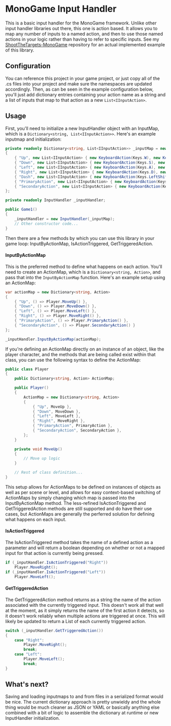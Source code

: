 # MonoGame Input Handler

This is a basic input handler for the MonoGame framework.
Unlike other input handler libraries out there, this one is action based.
It allows you to map any number of inputs to a named action, and then to use those named actions in your logic rather than having to refer to specific inputs.
See my [ShootTheTargets-MonoGame](https://github.com/calebstein1/ShootTheTargets-MonoGame) repository for an actual implemented example of this library.

## Configuration 

You can reference this project in your game project, or just copy all of the .cs files into your project and make sure the namespaces are updated accordingly.
Then, as can be seen in the example configuration below, you'll just add dictionary entries containing your action name as a string and a list of inputs that map to that action as a new `List<IInputAction>`.

## Usage

First, you'll need to initialize a new InputHandler object with an InputMap, which is a `Dictionary<string, List<IInputAction>>`.
Here's an example inputmap and initialization:
```csharp
private readonly Dictionary<string, List<IInputAction>> _inputMap = new()
{
    { "Up", new List<IInputAction> { new KeyboardAction(Keys.W), new KeyboardAction(Keys.Up), new GamePadAction(Buttons.LeftThumbstickUp) } },
    { "Down", new List<IInputAction> { new KeyboardAction(Keys.S), new KeyboardAction(Keys.Down), new GamePadAction(Buttons.LeftThumbstickDown) } },
    { "Left", new List<IInputAction> { new KeyboardAction(Keys.A), new KeyboardAction(Keys.Left), new GamePadAction(Buttons.LeftThumbstickLeft) } },
    { "Right", new List<IInputAction> { new KeyboardAction(Keys.D), new KeyboardAction(Keys.Right), new GamePadAction(Buttons.LeftThumbstickRight) } },
    { "Dash", new List<IInputAction> { new KeyboardAction(Keys.LeftShift), new KeyboardAction(Keys.RightShift), new GamePadAction(Buttons.LeftTrigger) } },
    { "PrimaryAction", new List<IInputAction> { new KeyboardAction(Keys.Space), new MouseClickedAction("Left"), new GamePadAction(Buttons.A) } },
    { "SecondaryAction", new List<IInputAction> { new KeyboardAction(Keys.LeftControl), new KeyboardAction(Keys.RightControl), new MouseClickedAction("Right"), new GamePadAction(Buttons.RightTrigger) } },
};

private readonly InputHandler _inputHandler;

public Game1()
{
    _inputHandler = new InputHandler(_inputMap);
    // Other constructor code...
}
```
Then there are a few methods by which you can use this library in your game loop: InputByActionMap, IsActionTriggered, GetTriggeredAction.

#### InputByActionMap

This is the preferred method to define what happens on each action.
You'll  need to create an ActionMap, which is a `Dictionary<string, Action>`, and pass that into the `InputByActionMap` function.
Here's an example setup using an ActionMap:
```csharp
var actionMap = new Dictionary<string, Action>
{
    { "Up", () => Player.MoveUp() },
    { "Down", () => Player.MoveDown() },
    { "Left", () => Player.MoveLeft() },
    { "Right", () => Player.MoveRight() },
    { "PrimaryAction", () => Player.PrimaryAction() },
    { "SecondaryAction", () => Player.SecondaryAction() }
};

_inputHandler.InputByActionMap(actionMap);
```
If you're defining an ActionMap directly on an instance of an object, like the player character, and the methods that are being called exist within that class, you can use the following syntax to define the ActionMap:
```csharp
public class Player
{
    public Dictionary<string, Action> ActionMap;

    public Player()
    {
        ActionMap = new Dictionary<string, Action>
        {
            { "Up", MoveUp },
            { "Down", MoveDown },
            { "Left", MoveLeft },
            { "Right", MoveRight },
            { "PrimaryAction", PrimaryAction },
            { "SecondaryAction", SecondaryAction },
        };
    }

    private void MoveUp()
    {
        // Move up logic
    }

    // Rest of class definition...
}
```
This setup allows for ActionMaps to be defined on instances of objects as well as per scene or level, and allows for easy context-based switching of ActionMaps by simply changing which map is passed into the InputByActionMap method.
The less-refined IsActionTriggered and GetTriggeredAction methods are still supported and do have their use cases, but ActionMaps are generally the perferred solution for defining what happens on each input.

#### IsActionTriggered

The IsActionTriggered method takes the name of a defined action as a parameter and will return a boolean depending on whether or not a mapped input for that action is currently being pressed.
```csharp
if (_inputHandler.IsActionTriggered("Right"))
    Player.MoveRight();
if (_inputHandler.IsActionTriggered("Left"))
    Player.MoveLeft();
```

#### GetTriggeredAction

The GetTriggeredAction method returns as a string the name of the action associated with the currently triggered input.
This doesn't work all that well at the moment, as it simply returns the name of the first action it detects, so it doesn't work reliably when multiple actions are triggered at once.
This will likely be updated to return a List<string> of each currently triggered action.
```csharp
switch (_inputHandler.GetTriggeredAction())
{
    case "Right":
        Player.MoveRight();
        break;
    case "Left":
        Player.MoveLeft();
        break;
}
```

## What's next?

Saving and loading inputmaps to and from files in a serialized format would be nice.
The current dictionary approach is pretty unwieldy and the whole thing would be much cleaner as JSON or YAML or basically anything else combined with a bit of logic to assemble the dictionary at runtime or new InputHandler initialization.
